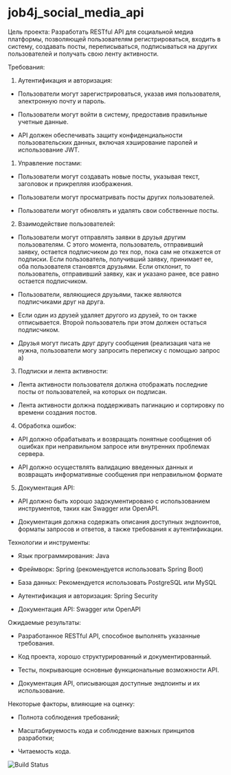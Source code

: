 # job4j_social_media_api

Цель проекта: Разработать RESTful API для социальной медиа платформы, позволяющей пользователям регистрироваться, входить в систему, создавать посты, переписываться, подписываться на других пользователей и получать свою ленту активности.

Требования:

1.  Аутентификация и авторизация:

  - Пользователи могут зарегистрироваться, указав имя пользователя, электронную почту и пароль.

  - Пользователи могут войти в систему, предоставив правильные учетные данные.

  - API должен обеспечивать защиту конфиденциальности пользовательских данных, включая хэширование паролей и использование JWT.

1.  Управление постами:

  - Пользователи могут создавать новые посты, указывая текст, заголовок и прикрепляя изображения.

  - Пользователи могут просматривать посты других пользователей.

  - Пользователи могут обновлять и удалять свои собственные посты.

2. Взаимодействие пользователей:

  - Пользователи могут отправлять заявки в друзья другим пользователям. С этого момента, пользователь, отправивший заявку, остается подписчиком до тех пор, пока сам не откажется от подписки. Если пользователь, получивший заявку, принимает ее, оба пользователя становятся друзьями. Если отклонит, то пользователь, отправивший заявку, как и указано ранее, все равно остается подписчиком.

  - Пользователи, являющиеся друзьями, также являются подписчиками друг на друга.

  - Если один из друзей удаляет другого из друзей, то он также отписывается. Второй пользователь при этом должен остаться подписчиком.

  - Друзья могут писать друг другу сообщения (реализация чата не нужна, пользователи могу запросить переписку с помощью запрос а)

3.  Подписки и лента активности:

  - Лента активности пользователя должна отображать последние посты от пользователей, на которых он подписан.

  - Лента активности должна поддерживать пагинацию и сортировку по времени создания постов.

4.  Обработка ошибок:

  - API должно обрабатывать и возвращать понятные сообщения об ошибках при неправильном запросе или внутренних проблемах сервера.

  - API должно осуществлять валидацию введенных данных и возвращать информативные сообщения при неправильном формате

5.  Документация API:

  - API должно быть хорошо задокументировано с использованием инструментов, таких как Swagger или OpenAPI.

  - Документация должна содержать описания доступных эндпоинтов, форматы запросов и ответов, а также требования к аутентификации.

 

Технологии и инструменты:

- Язык программирования: Java

- Фреймворк: Spring (рекомендуется использовать Spring Boot)

- База данных: Рекомендуется использовать PostgreSQL или MySQL

- Аутентификация и авторизация: Spring Security

- Документация API: Swagger или OpenAPI

 

Ожидаемые результаты:

- Разработанное RESTful API, способное выполнять указанные требования.

- Код проекта, хорошо структурированный и документированный.

- Тесты, покрывающие основные функциональные возможности API.

- Документация API, описывающая доступные эндпоинты и их использование.

 

Некоторые факторы, влияющие на оценку:

- Полнота соблюдения требований;

- Масштабируемость кода и соблюдение важных принципов разработки;

- Читаемость кода.

![Build Status](https://github.com/Aslan2500/job4j_social_media_api/actions/workflows/maven-publish.yml/badge.svg)
